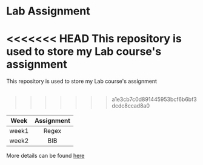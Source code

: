 # Lab Assignment
<<<<<<< HEAD
This repository is used to store my Lab course's assignment
=======
This repository is used to store my Lab course's assignment<br><br>
>>>>>>> a1e3cb7c0d891445953bcf6b6bf3dcdc8ccad8a0

| Week | Assignment |
|:--:|:--:|
|week1| Regex|
|week2|BIB|

More details can be found [here](https://github.com/chhzh123/ToolsSeminar-CS)
